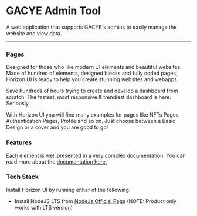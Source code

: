 # GACYE Admin Tool


A web application that supports GACYE's admins to easily manage the website and view data.

---

### Pages

Designed for those who like modern UI elements and beautiful websites. Made of
hundred of elements, designed blocks and fully coded pages, Horizon UI is ready
to help you create stunning websites and webapps.

Save hundreds of hours trying to create and develop a dashboard from scratch.
The fastest, most responsive & trendiest dashboard is here. Seriously.

With Horizon UI you will find many examples for pages like NFTs Pages,
Authentication Pages, Profile and so on. Just choose between a Basic Design or a
cover and you are good to go!


### Features

Each element is well presented in a very complex documentation. You can read
more about the <a href="https://horizon-ui.com/documentation/docs/introduction?ref=readme-horizon" target="_blank">documentation
here.</a>

### Tech Stack

Install Horizon UI by running either of the following:
- Install NodeJS LTS from
  [NodeJs Official Page](https://nodejs.org/en/?ref=horizon-documentation)
  (NOTE: Product only works with LTS version)


